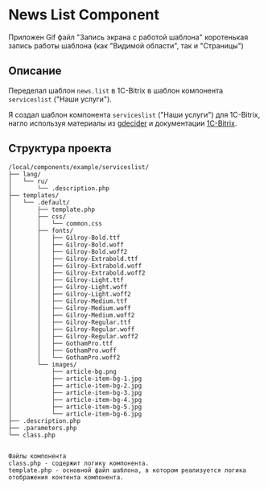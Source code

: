 # News List Component
Приложен Gif файл "Запись экрана с работой шаблона" коротенькая запись работы шаблона (как "Видимой области", так и "Страницы")

## Описание

Переделал шаблон `news.list` в 1C-Bitrix в шаблон компонента `serviceslist` ("Наши услуги").

Я создал шаблон компонента `serviceslist` ("Наши услуги") для 1C-Bitrix, нагло используя материалы из [gdecider](https://gdecider.github.io/articles_bx-component-creation.html) и документации [1C-Bitrix](https://dev.1c-bitrix.ru/learning/course/index.php?COURSE_ID=43&LESSON_ID=2829&LESSON_PATH=3913.4565.2829#template_search).

## Структура проекта

```plaintext
/local/components/example/serviceslist/
├── lang/
│   └── ru/
│       └── .description.php
├── templates/
│   └── .default/
│       ├── template.php
│       ├── css/
│       │   └── common.css
│       ├── fonts/
│       │   ├── Gilroy-Bold.ttf
│       │   ├── Gilroy-Bold.woff
│       │   ├── Gilroy-Bold.woff2
│       │   ├── Gilroy-Extrabold.ttf
│       │   ├── Gilroy-Extrabold.woff
│       │   ├── Gilroy-Extrabold.woff2
│       │   ├── Gilroy-Light.ttf
│       │   ├── Gilroy-Light.woff
│       │   ├── Gilroy-Light.woff2
│       │   ├── Gilroy-Medium.ttf
│       │   ├── Gilroy-Medium.woff
│       │   ├── Gilroy-Medium.woff2
│       │   ├── Gilroy-Regular.ttf
│       │   ├── Gilroy-Regular.woff
│       │   ├── Gilroy-Regular.woff2
│       │   ├── GothamPro.ttf
│       │   ├── GothamPro.woff
│       │   └── GothamPro.woff2
│       └── images/
│           ├── article-bg.png
│           ├── article-item-bg-1.jpg
│           ├── article-item-bg-2.jpg
│           ├── article-item-bg-3.jpg
│           ├── article-item-bg-4.jpg
│           ├── article-item-bg-5.jpg
│           └── article-item-bg-6.jpg
├── .description.php
├── .parameters.php
└── class.php


Файлы компонента
class.php - содержит логику компонента.
template.php - основной файл шаблона, в котором реализуется логика отображения контента компонента.
